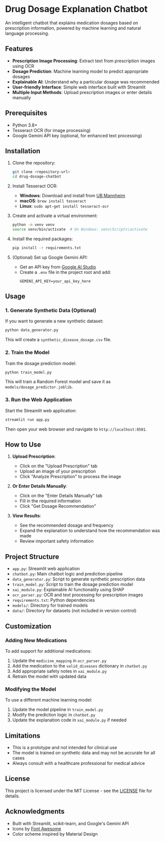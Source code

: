 # Drug Dosage Explanation Chatbot

An intelligent chatbot that explains medication dosages based on prescription information, powered by machine learning and natural language processing.

## Features

- **Prescription Image Processing**: Extract text from prescription images using OCR
- **Dosage Prediction**: Machine learning model to predict appropriate dosages
- **Explainable AI**: Understand why a particular dosage was recommended
- **User-friendly Interface**: Simple web interface built with Streamlit
- **Multiple Input Methods**: Upload prescription images or enter details manually

## Prerequisites

- Python 3.8+
- Tesseract OCR (for image processing)
- Google Gemini API key (optional, for enhanced text processing)

## Installation

1. Clone the repository:
   ```bash
   git clone <repository-url>
   cd drug-dosage-chatbot
   ```

2. Install Tesseract OCR:
   - **Windows**: Download and install from [UB Mannheim](https://github.com/UB-Mannheim/tesseract/wiki)
   - **macOS**: `brew install tesseract`
   - **Linux**: `sudo apt-get install tesseract-ocr`

3. Create and activate a virtual environment:
   ```bash
   python -m venv venv
   source venv/bin/activate  # On Windows: venv\Scripts\activate
   ```

4. Install the required packages:
   ```bash
   pip install -r requirements.txt
   ```

5. (Optional) Set up Google Gemini API:
   - Get an API key from [Google AI Studio](https://makersuite.google.com/app/apikey)
   - Create a `.env` file in the project root and add:
     ```
     GEMINI_API_KEY=your_api_key_here
     ```

## Usage

### 1. Generate Synthetic Data (Optional)

If you want to generate a new synthetic dataset:

```bash
python data_generator.py
```

This will create a `synthetic_disease_dosage.csv` file.

### 2. Train the Model

Train the dosage prediction model:

```bash
python train_model.py
```

This will train a Random Forest model and save it as `models/dosage_predictor.joblib`.

### 3. Run the Web Application

Start the Streamlit web application:

```bash
streamlit run app.py
```

Then open your web browser and navigate to `http://localhost:8501`.

## How to Use

1. **Upload Prescription**:
   - Click on the "Upload Prescription" tab
   - Upload an image of your prescription
   - Click "Analyze Prescription" to process the image

2. **Or Enter Details Manually**:
   - Click on the "Enter Details Manually" tab
   - Fill in the required information
   - Click "Get Dosage Recommendation"

3. **View Results**:
   - See the recommended dosage and frequency
   - Expand the explanation to understand how the recommendation was made
   - Review important safety information

## Project Structure

- `app.py`: Streamlit web application
- `chatbot.py`: Main chatbot logic and prediction pipeline
- `data_generator.py`: Script to generate synthetic prescription data
- `train_model.py`: Script to train the dosage prediction model
- `xai_module.py`: Explainable AI functionality using SHAP
- `ocr_parser.py`: OCR and text processing for prescription images
- `requirements.txt`: Python dependencies
- `models/`: Directory for trained models
- `data/`: Directory for datasets (not included in version control)

## Customization

### Adding New Medications

To add support for additional medications:

1. Update the `medicine_mapping` in `ocr_parser.py`
2. Add the medication to the `valid_diseases` dictionary in `chatbot.py`
3. Add appropriate safety notes in `xai_module.py`
4. Retrain the model with updated data

### Modifying the Model

To use a different machine learning model:

1. Update the model pipeline in `train_model.py`
2. Modify the prediction logic in `chatbot.py`
3. Update the explanation code in `xai_module.py` if needed

## Limitations

- This is a prototype and not intended for clinical use
- The model is trained on synthetic data and may not be accurate for all cases
- Always consult with a healthcare professional for medical advice

## License

This project is licensed under the MIT License - see the [LICENSE](LICENSE) file for details.

## Acknowledgments

- Built with Streamlit, scikit-learn, and Google's Gemini API
- Icons by [Font Awesome](https://fontawesome.com/)
- Color scheme inspired by Material Design

